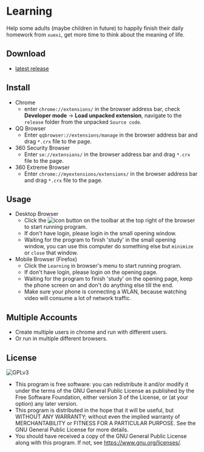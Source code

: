 # Learning
Help some adults (maybe children in future) to happily finish their daily homework from `xuexi`, get more time to think about the meaning of life.

## Download
* [latest release](https://github.com/ttglad/learning/tree/master/release)

## Install
* Chrome
    * enter `chrome://extensions/` in the browser address bar, check **Developer mode** -> **Load unpacked extension**, navigate to the `release` folder from the unpacked `Source code`.
* QQ Browser
    * Enter `qqbrowser://extensions/manage` in the browser address bar and drag `*.crx` file to the page.
* 360 Security Browser
    * Enter `se://extensions/` in the browser address bar and drag `*.crx` file to the page.
* 360 Extreme Browser
    * Enter `chrome://myextensions/extensions/` in the browser address bar and drag `*.crx` file to the page.

## Usage
* Desktop Browser
  * Click the ![icon](https://github.com/ttglad/learning/blob/master/release/img/favicon.png) button on the toolbar at the top right of the browser to start running program.
  * If don't have login, please login in the small opening window.
  * Waiting for the program to finish 'study' in the small opening window, you can use this computer do something else but `minimize` or `close` that window.
* Mobile Browser (Firefox)
  * Click the `Learning` in browser's menu to start running program.
  * If don't have login, please login on the opening page.
  * Waiting for the program to finish 'study' on the opening page, keep the phone screen on and don't do anything else till the end.
  * Make sure your phone is connecting a WLAN, because watching video will consume a lot of network traffic.

## Multiple Accounts
* Create multiple users in chrome and run with different users.
* Or run in multiple different browsers.

## License
![GPLv3](https://www.gnu.org/graphics/gplv3-with-text-136x68.png)
* This program is free software: you can redistribute it and/or modify it under the terms of the GNU General Public License as published by the Free Software Foundation, either version 3 of the License, or (at your option) any later version.
* This program is distributed in the hope that it will be useful, but WITHOUT ANY WARRANTY; without even the implied warranty of MERCHANTABILITY or FITNESS FOR A PARTICULAR PURPOSE.  See the GNU General Public License for more details.
* You should have received a copy of the GNU General Public License along with this program.  If not, see <https://www.gnu.org/licenses/>.
